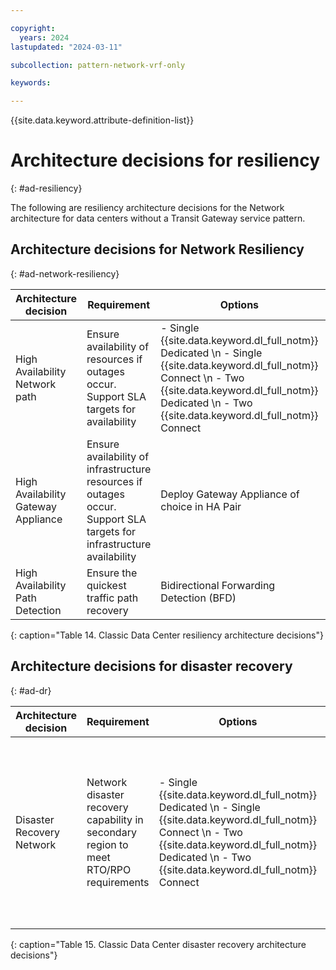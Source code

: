 ```yaml
---

copyright:
  years: 2024
lastupdated: "2024-03-11"

subcollection: pattern-network-vrf-only

keywords:

---
```


{{site.data.keyword.attribute-definition-list}}

# Architecture decisions for resiliency
{: #ad-resiliency}

The following are resiliency architecture decisions for the Network architecture for data centers without a Transit Gateway service pattern.

## Architecture decisions for Network Resiliency
{: #ad-network-resiliency}

| **Architecture decision**           | **Requirement**                                                                                                       | **Options**                                                                                                                                   | **Decision**                                      | **Rationale**                                                                                                                   |
|-------------------------------------|-----------------------------------------------------------------------------------------------------------------------|-----------------------------------------------------------------------------------------------------------------------------------------------|---------------------------------------------------|---------------------------------------------------------------------------------------------------------------------------------|
| High Availability Network path      | Ensure availability of resources if outages occur. Support SLA targets for availability                              | - Single {{site.data.keyword.dl_full_notm}} Dedicated  \n - Single {{site.data.keyword.dl_full_notm}} Connect   \n - Two {{site.data.keyword.dl_full_notm}} Dedicated  \n - Two {{site.data.keyword.dl_full_notm}} Connect | Two {{site.data.keyword.dl_full_notm}} Connect                           | Two {{site.data.keyword.dl_full_notm}} Connect provides a layer of resiliency with SDN over physical hardware, is cost effective, and flexible. |
| High Availability Gateway Appliance | Ensure availability of infrastructure resources if outages occur. Support SLA targets for infrastructure availability | Deploy Gateway Appliance of choice in HA Pair                                                                                        | Deploy Gateway Appliance of choice in HA Pair     | Ensures if one appliance is unavailable access is still available through remaining gateway appliance.                             |
| High Availability Path Detection    | Ensure the quickest traffic path recovery                                                                             | Bidirectional Forwarding Detection (BFD)                                                                                             | Bidirectional Forwarding Detection (BFD) | Provides a much faster way of detecting link failures compared to the built-in mechanisms within routing protocols.              |
{: caption="Table 14. Classic Data Center resiliency architecture decisions"}

## Architecture decisions for disaster recovery
{: #ad-dr}

| **Architecture decision** | **Requirement**                                                                       | **Options**                                                                                                                                   | **Decision**               | **Rationale**                                                                                                       |
|---------------------------|---------------------------------------------------------------------------------------|-----------------------------------------------------------------------------------------------------------------------------------------------|----------------------------|---------------------------------------------------------------------------------------------------------------------|
| Disaster Recovery Network | Network disaster recovery capability in secondary region to meet RTO/RPO requirements | - Single {{site.data.keyword.dl_full_notm}} Dedicated  \n - Single {{site.data.keyword.dl_full_notm}} Connect  \n - Two {{site.data.keyword.dl_full_notm}} Dedicated  \n - Two {{site.data.keyword.dl_full_notm}} Connect | Single {{site.data.keyword.dl_full_notm}} Connect | Provides a cost effective and flexible connection into a second region, with metered and unmetered billing options. |
{: caption="Table 15. Classic Data Center disaster recovery architecture decisions"}
